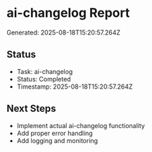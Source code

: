 # ai-changelog Report

Generated: 2025-08-18T15:20:57.264Z

## Status
- Task: ai-changelog
- Status: Completed
- Timestamp: 2025-08-18T15:20:57.264Z

## Next Steps
- Implement actual ai-changelog functionality
- Add proper error handling
- Add logging and monitoring
